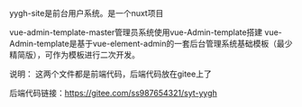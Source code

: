 yygh-site是前台用户系统。是一个nuxt项目

vue-admin-template-master管理员系统使用vue-Admin-template搭建
vue-Admin-template是基于vue-element-admin的一套后台管理系统基础模板（最少精简版），可作为模板进行二次开发。

说明：
这两个文件都是前端代码，后端代码放在gitee上了

后端代码链接：https://gitee.com/ss987654321/syt-yygh
